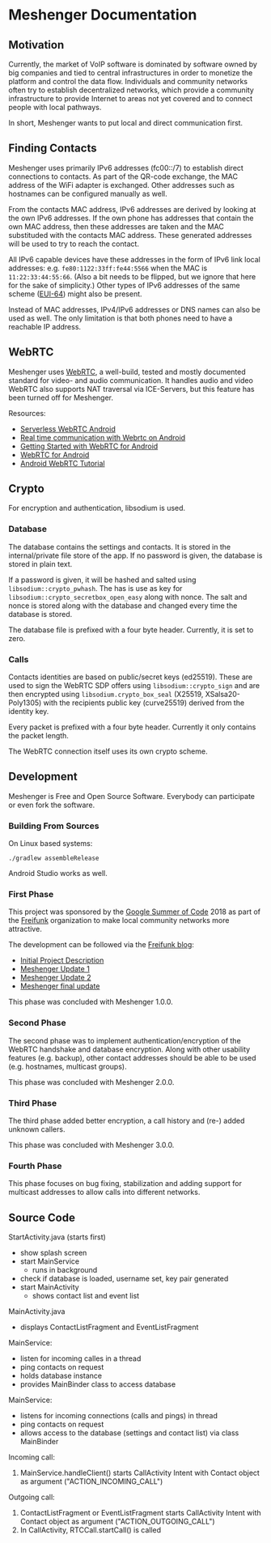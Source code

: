 Meshenger Documentation
=======================

## Motivation

Currently, the market of VoIP software is dominated by software owned by big companies and tied to central infrastructures in order to monetize the platform and control the data flow. Individuals and community networks often try to establish decentralized networks, which provide a community infrastructure to provide Internet to areas not yet covered and to connect people with local pathways.

In short, Meshenger wants to put local and direct communication first.

## Finding Contacts

Meshenger uses primarily IPv6 addresses (fc00::/7) to establish direct connections to contacts. As part of the QR-code exchange, the MAC address of the WiFi adapter is exchanged. Other addresses such as hostnames can be configured manually as well.

From the contacts MAC address, IPv6 addresses are derived by looking at the own IPv6 addresses. If the own phone has addresses that contain the own MAC address, then these addresses are taken and the MAC substituded with the contacts MAC address. These generated addresses will be used to try to reach the contact.

All IPv6 capable devices have these addresses in the form of IPv6 link local addresses: e.g. `fe80:1122:33ff:fe44:5566` when the MAC is `11:22:33:44:55:66`. (Also a bit needs to be flipped, but we ignore that here for the sake of simplicity.)
Other types of IPv6 addresses of the same scheme ([EUI-64](https://de.wikipedia.org/wiki/EUI-64)) might also be present.

Instead of MAC addresses, IPv4/IPv6 addresses or DNS names can also be used as well. The only limitation is that both phones need to have a reachable IP address.

## WebRTC

Meshenger uses [WebRTC](https://webrtc.org/), a well-build, tested and mostly documented standard for video- and audio communication. It handles audio and video WebRTC also supports NAT traversal via ICE-Servers, but this feature has been turned off for Meshenger.

Resources:

- [Serverless WebRTC Android](https://github.com/wojta/serverless-webrtc-android)
- [Real time communication with Webrtc on Android](https://hackernoon.com/real-time-communication-with-webrtc-on-android-f96cdcfc4771)
- [Getting Started with WebRTC for Android](https://vivekc.xyz/getting-started-with-webrtc-for-android-daab1e268ff4)
- [WebRTC for Android](https://www.amryousef.me/android-webrtc)
- [Android WebRTC Tutorial](https://github.com/GleasonK/android-webrtc-tutorial)

## Crypto

For encryption and authentication, libsodium is used.

### Database

The database contains the settings and contacts. It is stored in the internal/private file store of the app. If no password is given, the database is stored in plain text.

If a password is given, it will be hashed and salted using `libsodium::crypto_pwhash`. The has is use as key for `libsodium::crypto_secretbox_open_easy` along with nonce. The salt and nonce is stored along with the database and changed every time the database is stored.

The database file is prefixed with a four byte header. Currently, it is set to zero.

### Calls

Contacts identities are based on public/secret keys (ed25519). These are used to sign the WebRTC SDP offers using `libsodium::crypto_sign` and are then encrypted using `libsodium.crypto_box_seal` (X25519, XSalsa20-Poly1305) with the recipients public key (curve25519) derived from the identity key.

Every packet is prefixed with a four byte header. Currently it only contains the packet length.

The WebRTC connection itself uses its own crypto scheme.

## Development

Meshenger is Free and Open Source Software. Everybody can participate or even fork the software.

### Building From Sources

On Linux based systems:

```
./gradlew assembleRelease
```

Android Studio works as well.

### First Phase

This project was sponsored by the [Google Summer of Code](https://summerofcode.withgoogle.com/) 2018 as part of the [Freifunk](https://freifunk.net) organization to make local community networks more attractive.

The development can be followed via the [Freifunk blog](https://blog.freifunk.net):

* [Initial Project Description](https://projects.freifunk.net/#/projects?project=local_phone_app&lang=en)
* [Meshenger Update 1](https://blog.freifunk.net/2018/06/10/meshenger-p2p-local-network-messenger-update-1/)
* [Meshenger Update 2](https://blog.freifunk.net/2018/07/07/meshenger-p2p-local-network-messenger-update-2/)
* [Meshenger final update](https://blog.freifunk.net/2018/08/14/meshenger-p2p-local-network-messenger-final-update/)

This phase was concluded with Meshenger 1.0.0.

### Second Phase

The second phase was to implement authentication/encryption of the WebRTC handshake and database encryption.
Along with other usability features (e.g. backup), other contact addresses should be able to be used (e.g. hostnames, multicast groups).

This phase was concluded with Meshenger 2.0.0.

### Third Phase

The third phase added better encryption, a call history and (re-) added unknown callers.

This phase was concluded with Meshenger 3.0.0.

### Fourth Phase

This phase focuses on bug fixing, stabilization and adding support for multicast addresses to allow calls into different networks.

## Source Code

StartActivity.java (starts first)
 - show splash screen
 - start MainService
   - runs in background
 - check if database is loaded, username set, key pair generated
 - start MainActivity
   - shows contact list and event list

MainActivity.java
 - displays ContactListFragment and EventListFragment

MainService:
 - listen for incoming calles in a thread
 - ping contacts on request
 - holds database instance
 - provides MainBinder class to access database

 MainService:
 - listens for incoming connections (calls and pings) in thread
 - ping contacts on request
 - allows access to the database (settings and contact list) via class MainBinder

Incoming call:
1. MainService.handleClient() starts CallActivity Intent with Contact object as argument ("ACTION_INCOMING_CALL")

Outgoing call:
1. ContactListFragment or EventListFragment starts CallActivity Intent with Contact object as argument ("ACTION_OUTGOING_CALL")
2. In CallActivity, RTCCall.startCall() is called
